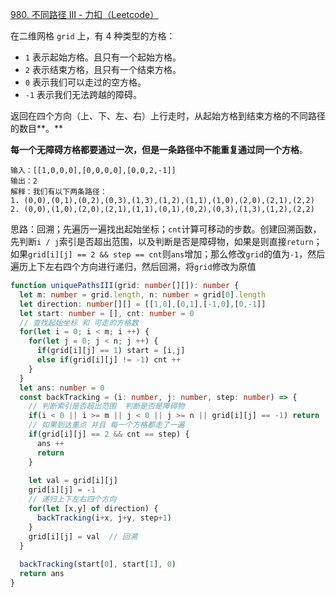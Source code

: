 [980. 不同路径 III - 力扣（Leetcode）](https://leetcode.cn/problems/unique-paths-iii/description/)

在二维网格 `grid` 上，有 4 种类型的方格：

- `1` 表示起始方格。且只有一个起始方格。
- `2` 表示结束方格，且只有一个结束方格。
- `0` 表示我们可以走过的空方格。
- `-1` 表示我们无法跨越的障碍。

返回在四个方向（上、下、左、右）上行走时，从起始方格到结束方格的不同路径的数目**。**

**每一个无障碍方格都要通过一次，但是一条路径中不能重复通过同一个方格**。

```
输入：[[1,0,0,0],[0,0,0,0],[0,0,2,-1]]
输出：2
解释：我们有以下两条路径：
1. (0,0),(0,1),(0,2),(0,3),(1,3),(1,2),(1,1),(1,0),(2,0),(2,1),(2,2)
2. (0,0),(1,0),(2,0),(2,1),(1,1),(0,1),(0,2),(0,3),(1,3),(1,2),(2,2)
```

思路：回溯；先遍历一遍找出起始坐标；`cnt`计算可移动的步数。创建回溯函数，先判断`i / j`索引是否超出范围，以及判断是否是障碍物，如果是则直接`return`；如果`grid[i][j] == 2 && step == cnt`则`ans`增加；那么修改`grid`的值为`-1`，然后遍历上下左右四个方向进行递归，然后回溯，将`grid`修改为原值

```typescript
function uniquePathsIII(grid: number[][]): number {
  let m: number = grid.length, n: number = grid[0].length
  let direction: number[][] = [[1,0],[0,1],[-1,0],[0,-1]]
  let start: number = [], cnt: number = 0
  // 查找起始坐标 和 可走的方格数
  for(let i = 0; i < m; i ++) {
    for(let j = 0; j < n; j ++) {
      if(grid[i][j] == 1) start = [i,j]
      else if(grid[i][j] != -1) cnt ++
    }
  }
  let ans: number = 0
  const backTracking = (i: number, j: number, step: number) => {
    // 判断索引是否超出范围  判断是否是障碍物
    if(i < 0 || i >= m || j < 0 || j >= n || grid[i][j] == -1) return
    // 如果到达重点 并且 每一个方格都走了一遍
    if(grid[i][j] == 2 && cnt == step) {
      ans ++
      return
    }
    
    let val = grid[i][j]
    grid[i][j] = -1
    // 递归上下左右四个方向
    for(let [x,y] of direction) {
      backTracking(i+x, j+y, step+1)
    }
    grid[i][j] = val  // 回溯
  }
  
  backTracking(start[0], start[1], 0)
  return ans
}
```

